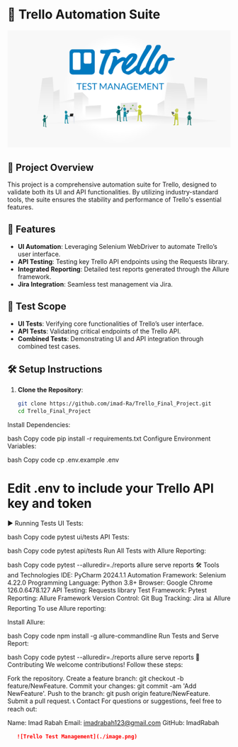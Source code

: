 # 🚀 Trello Automation Suite

![Trello Test Management](./image.png)

## 📌 Project Overview
This project is a comprehensive automation suite for Trello, designed to validate both its UI and API functionalities. By utilizing industry-standard tools, the suite ensures the stability and performance of Trello's essential features.

## 🔑 Features
- **UI Automation**: Leveraging Selenium WebDriver to automate Trello’s user interface.
- **API Testing**: Testing key Trello API endpoints using the Requests library.
- **Integrated Reporting**: Detailed test reports generated through the Allure framework.
- **Jira Integration**: Seamless test management via Jira.

## 🎯 Test Scope
- **UI Tests**: Verifying core functionalities of Trello’s user interface.
- **API Tests**: Validating critical endpoints of the Trello API.
- **Combined Tests**: Demonstrating UI and API integration through combined test cases.

## 🛠️ Setup Instructions

1. **Clone the Repository**:
   ```bash
   git clone https://github.com/imad-Ra/Trello_Final_Project.git
   cd Trello_Final_Project
Install Dependencies:

bash
Copy code
pip install -r requirements.txt
Configure Environment Variables:

bash
Copy code
cp .env.example .env
# Edit .env to include your Trello API key and token
▶️ Running Tests
UI Tests:

bash
Copy code
pytest ui/tests
API Tests:

bash
Copy code
pytest api/tests
Run All Tests with Allure Reporting:

bash
Copy code
pytest --alluredir=./reports
allure serve reports
🛠️ Tools and Technologies
IDE: PyCharm 2024.1.1
Automation Framework: Selenium 4.22.0
Programming Language: Python 3.8+
Browser: Google Chrome 126.0.6478.127
API Testing: Requests library
Test Framework: Pytest
Reporting: Allure Framework
Version Control: Git
Bug Tracking: Jira
📊 Allure Reporting
To use Allure reporting:

Install Allure:

bash
Copy code
npm install -g allure-commandline
Run Tests and Serve Report:

bash
Copy code
pytest --alluredir=./reports
allure serve reports
🤝 Contributing
We welcome contributions! Follow these steps:

Fork the repository.
Create a feature branch: git checkout -b feature/NewFeature.
Commit your changes: git commit -am 'Add NewFeature'.
Push to the branch: git push origin feature/NewFeature.
Submit a pull request.
📞 Contact
For questions or suggestions, feel free to reach out:

Name: Imad Rabah
Email: imadrabah123@gmail.com
GitHub: ImadRabah

```markdown
   ![Trello Test Management](./image.png)
 